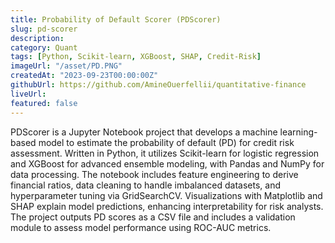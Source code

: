 ```yaml
---
title: Probability of Default Scorer (PDScorer) 
slug: pd-scorer 
description:
category: Quant
tags: [Python, Scikit-learn, XGBoost, SHAP, Credit-Risk] 
imageUrl: "/asset/PD.PNG" 
createdAt: "2023-09-23T00:00:00Z"
githubUrl: https://github.com/AmineOuerfellii/quantitative-finance 
liveUrl:
featured: false
---
```

PDScorer is a Jupyter Notebook project that develops a machine learning-based model to estimate the probability of default (PD) for credit risk assessment. Written in Python, it utilizes Scikit-learn for logistic regression and XGBoost for advanced ensemble modeling, with Pandas and NumPy for data processing. The notebook includes feature engineering to derive financial ratios, data cleaning to handle imbalanced datasets, and hyperparameter tuning via GridSearchCV. Visualizations with Matplotlib and SHAP explain model predictions, enhancing interpretability for risk analysts. The project outputs PD scores as a CSV file and includes a validation module to assess model performance using ROC-AUC metrics.